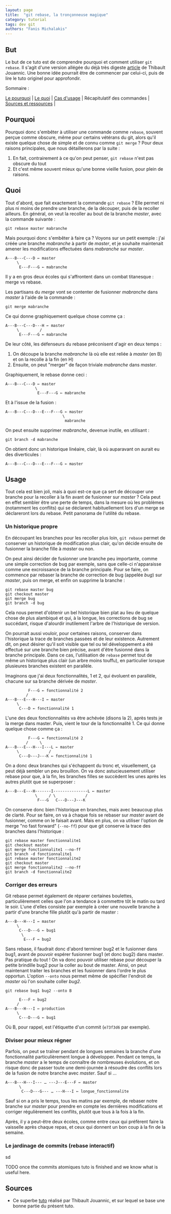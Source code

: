 ```yaml
---
layout: page
title:  "git rebase, la tronçonneuse magique"
category: tutorial
tags: dev git 
authors: "Fanis Michalakis"
---
```


## But

Le but de ce tuto est de comprendre pourquoi et comment utiliser `git rebase`. Il s'agit d'une version allégée du déjà très digeste [article](https://www.miximum.fr/blog/git-rebase/) de Thibault Jouannic. Une bonne idée pourrait être de commencer par celui-ci, puis de lire le tuto originel pour approfondir.

Sommaire :

[Le pourquoi](#pourquoi) |
[Le quoi](#quoi) |
[Cas d'usage](#usage) |
Récapitulatif des commandes |
[Sources et ressources](#sources) |

## Pourquoi

Pourquoi donc s'embêter à utiliser une commande comme `rebase`, souvent perçue comme obscure, même pour certains vétérans du git, alors qu'il existe quelque chose de simple et de connu comme `git merge` ? Pour deux raisons principales, que nous détaillerons par la suite :

1. En fait, contrairement à ce qu'on peut penser, `git rebase` n'est pas obscure du tout
2. Et c'est même souvent mieux qu'une bonne vieille fusion, pour plein de raisons.

## Quoi

Tout d'abord, que fait exactement la commande `git rebase` ? Elle permet ni plus ni moins de prendre une branche, de la découper, puis de la recoller ailleurs. En général, on veut la recoller au bout de la branche *master*, avec la commande suivante :

~~~ shell
git rebase master mabranche
~~~

Mais pourquoi donc s'embêter à faire ça ? Voyons sur un petit exemple : j'ai créée une branche *mabranche* à partir de *master*, et je souhaite maintenait amener les modifications effectuées dans *mabranche* sur *master*.

~~~ shell
A---B---C---D ← master
     \
      E---F---G ← mabranche
~~~

Il y a en gros deux écoles qui s'affrontent dans un combat titanesque : merge vs rebase.

Les partisans du *merge* vont se contenter de fusionner *mabranche* dans *master* à l'aide de la commande :

~~~shel
git merge mabranche
~~~

Ce qui donne graphiquement quelque chose comme ça :

~~~shell
A---B---C---D---H ← master
     \         /
      E---F---G ← mabranche
~~~

De leur côté, les défenseurs du rebase préconisent d'agir en deux temps :
1. On découpe la branche *mabranche* là où elle est reliée à *master* (en B) et on la recolle à la fin (en H)
2. Ensuite, on peut "merger" de façon triviale *mabranche* dans *master*.

Graphiquement, le rebase donne ceci :

~~~shell
A---B---C---D ← master
             \
              E---F---G ← mabranche
~~~

Et à l'issue de la fusion :

~~~shell
A---B---C---D---E---F---G ← master
                         \
                          mabranche
~~~

On peut ensuite supprimer *mabranche*, devenue inutile, en utilisant :

~~~shell
git branch -d mabranche
~~~

On obtient donc un historique linéaire, clair, là où auparavant on aurait eu des diverticules :

~~~shell
A---B---C---D---E---F---G ← master
~~~

## Usage

Tout cela est bien joli, mais à quoi est-ce que ça sert de découper une branche pour la recoller à la fin avant de fusionner sur *master* ? Cela peut en effet sembler être une perte de temps, dans la mesure où les problèmes (notamment les conflits) qui se déclarent habituellement lors d'un merge se déclareront lors du rebase. Petit panorama de l'utilité du rebase.

### Un historique propre

En découpant les branches pour les recoller plus loin, `git rebase` permet de conserver un historique de modification plus clair, qu'on décide ensuite de fusionner la branche fille à *master* ou non.

On peut ainsi décider de fusionner une branche peu importante, comme une simple correction de bug par exemple, sans que celle-ci n'apparaisse comme une excroissance de la branche principale. Pour se faire, on commence par rebaser la branche de correction de bug (appelée *bug*) sur *master*, puis on merge, et enfin on supprime la branche :

~~~ shell
git rebase master bug
git checkout master
git merge bug
git branch -d bug
~~~

Cela nous permet d'obtenir un bel historique bien plat au lieu de quelque chose de plus alambiqué et qui, à la longue, les corrections de bug se succédant, risque d'alourdir inutilement l'arbre de l'historique de version.

On pourrait aussi vouloir, pour certaines raisons, conserver dans l'historique la trace de branches passées et de leur existence. Autrement dit, on peut désirer qu'il soit visible que tel ou tel développement a été effectué sur une branche bien précise, avant d'être fusionné dans la branche principale. Dans ce cas, l'utilisation de `rebase` permet tout de même un historique plus clair (un arbre moins touffu), en particulier lorsque plusieures branches existent en parallèle.

Imaginons que j'ai deux fonctionnalités, 1 et 2, qui évoluent en parallèle, chacune sur sa branche dérivée de *master*.

~~~ shell
          F---G ← fonctionnalité 2
         /
A---B---E---H---I ← master
     \
      C---D ← fonctionnalité 1
~~~

L'une des deux fonctionnalités va être achévée (disons la 2), après tests je la merge dans master. Puis, vient le tour de la fonctionnalité 1. Ce qui donne quelque chose comme ça :

~~~ shell
          F---G ← fonctionnalité 2
         /     \
A---B---E---H---I---L ← master
     \             / 
      C---D---J---K ← fonctionnalité 1
~~~

On a donc deux branches qui s'échappent du tronc et, visuellement, ça peut déjà sembler un peu brouillon. On va donc astucieusement utiliser rebase pour que, à la fin, les branches filles se succèdent les unes après les autres plutôt que se superposer :

~~~ shell
A---B---E---H-------I---------------L ← master
             \     / \             / 
              F---G   C---D---J---K 
~~~

On conserve donc bien l'historique en branches, mais avec beaucoup plus de clarté. Pour se faire, on va à chaque fois se rebaser sur *master* avant de fusionner, comme on le faisait avant. Mais en plus, on va utiliser l'option de merge "no fast forward" (`--no-ff`) pour que git conserve la trace des branches dans l'historique :

~~~ shell
git rebase master fonctionnalite1
git checkout master
git merge fonctionnalite1 --no-ff
git branch -d fonctionnalite1
git rebase master fonctionnalite2
git checkout master
git merge fonctionnalite2 --no-ff
git branch -d fonctionnalite2
~~~

### Corriger des erreurs

Git rebase permet également de réparer certaines boulettes, particulièrement celles que l'on a tendance à commettre tôt le matin ou tard le soir. L'une d'elles consiste par exemple à créer une nouvelle branche à partir d'une branche fille plutôt qu'à partir de master :

~~~ shell
A---B---H---I ← master
     \
      C---D---G ← bug1
       \
        E---F ← bug2
~~~

Sans rebase, il faudrait donc d'abord terminer bug2 et le fusionner dans bug1, avant de pouvoir espérer fusionner bug1 (et donc bug2) dans master. Pas pratique du tout ! On va donc pouvoir utiliser rebase pour découper la petite brindille bug2 pour la coller au bout de master. Ainsi, on peut maintenant traiter les branches et les fusionner dans l'ordre le plus opportun. L'option `--onto` nous permet même de spécifier l'endroit de *master* où l'on souhaite coller *bug2*.

~~~ shell
git rebase bug1 bug2 --onto B
~~~

~~~ shell
      E---F ← bug2
     /
A---B---H---I ← production
     \
      C---D---G ← bug1
~~~

Où B, pour rappel, est l'étiquette d'un commit (`e73f3d6` par exemple).

### Diviser pour mieux régner

Parfois, on peut se traîner pendant de longues semaines la branche d'une fonctionnalité particulièrement longue à développer. Pendant ce temps, la branche *master* a le temps de connaître de nombreuses évolutions, et on risque donc de passer toute une demi-journée à résoudre des conflits lors de la fusion de notre branche avec *master*. Sauf si ...

~~~ shell
A---B---H---I--- … ---J---E---F ← master
      \
       C---D---G--- … ---H---I ← longue_fonctionnalite
~~~

Sauf si on a pris le temps, tous les matins par exemple, de rebaser notre branche sur *master* pour prendre en compte les dernières modifications et corriger régulièrement les conflits, plutôt que tous à la fois à la fin.

Après, il y a peut-être deux écoles, comme entre ceux qui préfèrent faire la vaisselle après chaque repas, et ceux qui donnent un bon coup à la fin de la semaine.

### Le jardinage de commits (rebase interactif)

sd

TODO once the commits atomiques tuto is finished and we know what is useful here.

## Sources

- Ce superbe [tuto](https://www.miximum.fr/blog/git-rebase/) réalisé par Thibault Jouannic, et sur lequel se base une bonne partie du présent tuto.